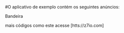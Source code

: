 #O aplicativo de exemplo contém os seguintes anúncios:

Bandeira

mais códigos como este acesse [htts://z7io.com]
